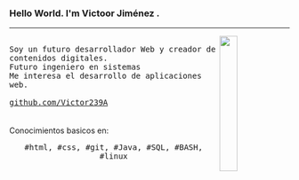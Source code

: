 ### Hello World. I'm Victoor Jiménez .
---
<p>
  <img src="https://www.icegif.com/wp-content/uploads/2022/01/icegif-675.gif" align="right" width="25%"/>
  <samp>
    <br>Soy un futuro desarrollador Web y creador de contenidos digitales.
    <br>Futuro ingeniero en sistemas
    <br>Me interesa el desarrollo de aplicaciones web.
    <br>
    <br> <a href="github.com/Victor239A">github.com/Victor239A</a>
    </samp>
   <br>
  <br>
    <br> Conocimientos basicos en:
  <p align="center">
    <samp>
#html, #css, #git, #Java, #SQL, #BASH, #linux
     </samp>
    <br>
  </p>
  
</p>
